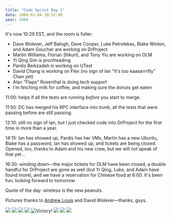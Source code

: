 ```yaml
---
title: "Code Sprint Day 1"
date: 2008-01-04 10:52:08
year: 2008
---
```

It's now 10:29 EST, and the room is fuller:
<ul>
  <li>Dave Wolever, Jeff Balogh, Dave Cooper, Luke Petrolekas, Blake Winton, and Adam Goucher are working on DrProject</li>
  <li>Martin Williams, Florian Shkurti, and Tony Yiu are working on OLM</li>
  <li>Yi Qing Sim is proofreading</li>
  <li>Pardis Beikzadeh is working on UTest</li>
  <li>David Chang is working on Flex (no sign of Ian "it's too eaaaarrrllly" Chan yet)</li>
  <li>Alan "Flaps" Rosenthal is doing tech support</li>
  <li>I'm fetching milk for coffee, and making sure the donuts get eaten</li>
</ul>
11:00: helps if all the tests are running <em>before</em> you start to merge.

11:50: DC has merged his RPC interface into trunk; all the tests that were passing before are still passing.

12:10: still no sign of Ian, but I just checked code into DrProject for the first time in more than a year.

14:15: Ian has showed up, Pardis has her VMs, Martin has a new Ubuntu, Blake has a password, Ian has showed up, and tickets are being closed.  Opened, too, thanks to Adam and his new crew, but we will not speak of that yet…

16:30: winding down—the major tickets for OLM have been closed, a double handful for DrProject are gone as well (but Yi Qing, Luke, and Adam have found more), and we have a reservation for Chinese food at 6:00.  It's been fun; looking forward to tomorrow.

Quote of the day: wireless is the new peanuts.

Pictures thanks to <a href="http://hyfen.net/">Andrew Louis</a> and David Wolever—thanks, guys.

<img src="{{'/files/2008/01/2176590415_40b40c7840.jpg' | relative_url}}" class="centered">

<img src="{{'/files/2008/01/2177380478_ab98a5c8c6.jpg' | relative_url}}" class="centered">

<img src="{{'/files/2008/01/2177380716_5963160658.jpg' | relative_url}}" class="centered">

<img src="{{'/files/2008/01/2177381212_1abca21d9e.jpg' | relative_url}}" class="centered">

<img src="{{'/files/2008/01/2181745117_98f010c403.jpg' | relative_url}}" alt="Victory!" class="centered">

<img src="{{'/files/2008/01/2177382746_5f0cd756e0.jpg' | relative_url}}" class="centered">

<img src="{{'/files/2008/01/2177383114_6a8aa35a02.jpg' | relative_url}}" class="centered">

<img src="{{'/files/2008/01/2176592323_db61526b83.jpg' | relative_url}}" class="centered">
